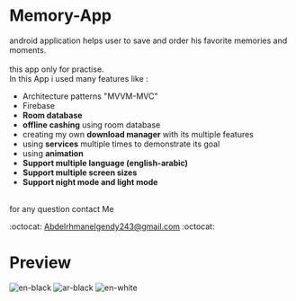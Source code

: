 # Memory-App
android application helps user to save and order his favorite memories and moments.
</br>
</br>
 this app only for practise.</br>
 In this App i used many features like :
<ul>
  <li>Architecture patterns "MVVM-MVC"</li>
  <li>Firebase</li>
  <li><b>Room database</b></li>
  <li><b>offline cashing</b> using room database</li>
  <li>creating my own <b>download manager</b> with its multiple features</li>
  <li>using <b>services</b> multiple times to demonstrate its goal</li>
  <li>using <b>animation</b> </li>
  <li><b>Support multiple language (english-arabic)</b></li>
  <li><b>Support multiple screen sizes</b></li>
  <li><b>Support night mode and light mode</b></li>
  </ul>
</br>
for any question contact Me

:octocat: Abdelrhmanelgendy243@gmail.com :octocat:
</br>


<H1>Preview</H1>

![en-black](https://user-images.githubusercontent.com/48160574/131568804-be613d68-031d-400e-b1b7-f20895011e5e.PNG)
![ar-black](https://user-images.githubusercontent.com/48160574/131568765-4dd8699d-cb4d-4857-961e-c54de071d206.PNG)
![en-white](https://user-images.githubusercontent.com/48160574/131568775-88760de9-c113-44a3-9b6d-1ff4c1512d9b.PNG)



